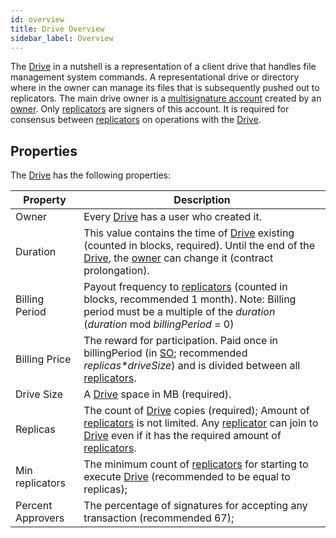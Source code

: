 ```yaml
---
id: overview
title: Drive Overview
sidebar_label: Overview
---
```


The [Drive](overview.md) in a nutshell is a representation of a client drive that handles file management system commands. A representational drive or directory where in the owner can manage its files that is subsequently pushed out to replicators. The main drive owner is a [multisignature account](https://bcdocs.xpxsirius.io/docs/built-in-features/multisig-account/) created by an [owner](../../roles/owner.md). Only [replicators](../../roles/replicator.md) are signers of this account. It is required for consensus between [replicators](../../roles/replicator.md) on operations with the [Drive](overview.md).

## Properties

The [Drive](overview.md) has the following properties:

|Property|Description|
|---|---
|Owner|Every [Drive](overview.md) has a user who created it.
|Duration|This value contains the time of [Drive](overview.md) existing (counted in blocks, required). Until the end of the [Drive](overview.md), the [owner](../../roles/owner.md) can change it (contract prolongation).
|Billing Period|Payout frequency to [replicators](../../roles/replicator.md) (counted in blocks, recommended 1 month). Note: Billing period must be a multiple of the *duration* (*duration* mod *billingPeriod* = 0)
|Billing Price|The reward for participation. Paid once in billingPeriod (in [SO](../../getting_started/economy.md#so); recommended _replicas*driveSize_) and is divided between all [replicators](../../roles/replicator.md).
|Drive Size|A [Drive](overview.md) space in MB (required).
|Replicas|The count of [Drive](overview.md) copies (required); Amount of [replicators](../../roles/replicator.md) is not limited. Any [replicator](../../roles/replicator.md) can join to [Drive](overview.md) even if it has the required amount of [replicators](../../roles/replicator.md).  
|Min replicators|The minimum count of [replicators](../../roles/replicator.md) for starting to execute [Drive](overview.md) (recommended to be equal to replicas);
|Percent Approvers|The percentage of signatures for accepting any transaction (recommended 67);
